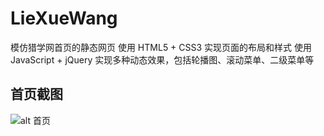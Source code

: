 # LieXueWang
模仿猎学网首页的静态网页
使用 HTML5 + CSS3 实现页面的布局和样式
使用 JavaScript + jQuery 实现多种动态效果，包括轮播图、滚动菜单、二级菜单等
## 首页截图
![alt 首页](https://github.com/NowICFire/LieXueWang/raw/main/screenshots/LieXueWang_index.html.png)

